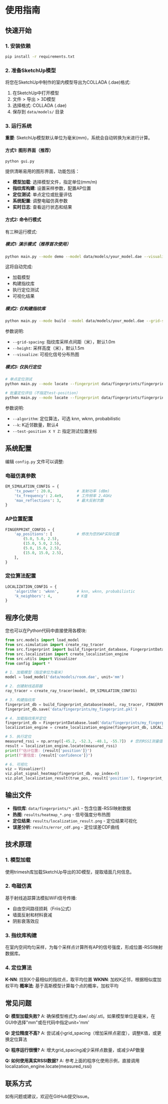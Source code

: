 # 使用指南

## 快速开始

### 1. 安装依赖

```bash
pip install -r requirements.txt
```

### 2. 准备SketchUp模型

将您在SketchUp中制作的室内模型导出为COLLADA (.dae)格式:

1. 在SketchUp中打开模型
2. 文件 > 导出 > 3D模型
3. 选择格式: COLLADA (.dae)
4. 保存到 `data/models/` 目录

### 3. 运行系统

**重要**: SketchUp模型默认单位为毫米(mm)，系统会自动转换为米进行计算。

#### 方式1: 图形界面（推荐）

```bash
python gui.py
```

提供清晰易用的图形界面，功能包括：
- **模型加载**: 选择模型文件，指定单位(mm/m)
- **指纹库构建**: 设置采样参数，配置AP位置
- **定位测试**: 单点定位或批量评估
- **系统配置**: 调整电磁仿真参数
- **实时日志**: 查看运行状态和结果

#### 方式2: 命令行模式

有三种运行模式:

##### 模式1: 演示模式（推荐首次使用）

```bash
python main.py --mode demo --model data/models/your_model.dae --visualize
```

这将自动完成:
- 加载模型
- 构建指纹库
- 执行定位测试
- 可视化结果

##### 模式2: 仅构建指纹库

```bash
python main.py --mode build --model data/models/your_model.dae --grid-spacing 1.0 --height 1.5 --visualize
```

参数说明:
- `--grid-spacing`: 指纹库采样点间距（米），默认1.0m
- `--height`: 采样高度（米），默认1.5m
- `--visualize`: 可视化信号分布热图

##### 模式3: 仅执行定位

```bash
# 单点定位测试
python main.py --mode locate --fingerprint data/fingerprints/fingerprint.pkl --test-position 5.0 5.0 1.5 --algorithm wknn --k 4 --visualize

# 批量定位评估（不指定test-position）
python main.py --mode locate --fingerprint data/fingerprints/fingerprint.pkl --algorithm wknn --k 4 --visualize
```

参数说明:
- `--algorithm`: 定位算法，可选 knn, wknn, probabilistic
- `--k`: K近邻数量，默认4
- `--test-position X Y Z`: 指定测试位置坐标

## 系统配置

编辑 `config.py` 文件可以调整:

### 电磁仿真参数

```python
EM_SIMULATION_CONFIG = {
    'tx_power': 20.0,           # 发射功率 (dBm)
    'tx_frequency': 2.4e9,      # 工作频率 2.4GHz
    'max_reflections': 3,       # 最大反射次数
}
```

### AP位置配置

```python
FINGERPRINT_CONFIG = {
    'ap_positions': [           # 修改为您的AP实际位置
        (5.0, 5.0, 2.5),
        (15.0, 5.0, 2.5),
        (5.0, 15.0, 2.5),
        (15.0, 15.0, 2.5),
    ],
}
```

### 定位算法配置

```python
LOCALIZATION_CONFIG = {
    'algorithm': 'wknn',        # knn, wknn, probabilistic
    'k_neighbors': 4,           # K值
}
```

## 程序化使用

您也可以在Python代码中直接使用各模块:

```python
from src.models import load_model
from src.simulation import create_ray_tracer
from src.fingerprint import build_fingerprint_database, FingerprintDatabase
from src.localization import create_localization_engine
from src.utils import Visualizer
from config import *

# 1. 加载模型（指定单位为毫米）
model = load_model('data/models/room.dae', unit='mm')

# 2. 创建射线追踪器
ray_tracer = create_ray_tracer(model, EM_SIMULATION_CONFIG)

# 3. 构建指纹库
fingerprint_db = build_fingerprint_database(model, ray_tracer, FINGERPRINT_CONFIG)
fingerprint_db.save('data/fingerprints/my_fingerprint.pkl')

# 4. 加载指纹库并定位
fingerprint_db = FingerprintDatabase.load('data/fingerprints/my_fingerprint.pkl')
localization_engine = create_localization_engine(fingerprint_db, LOCALIZATION_CONFIG)

# 5. 执行定位
measured_rssi = np.array([-45.2, -52.3, -48.1, -55.7])  # 您的RSSI测量值
result = localization_engine.locate(measured_rssi)
print(f"估计位置: {result['position']}")
print(f"置信度: {result['confidence']}")

# 6. 可视化
viz = Visualizer()
viz.plot_signal_heatmap(fingerprint_db, ap_index=0)
viz.plot_localization_result(true_pos, result['position'], fingerprint_db)
```

## 输出文件

- **指纹库**: `data/fingerprints/*.pkl` - 包含位置-RSSI映射数据
- **热图**: `results/heatmap_*.png` - 信号强度分布热图
- **定位结果**: `results/localization_result.png` - 定位结果可视化
- **误差分析**: `results/error_cdf.png` - 定位误差CDF曲线

## 技术原理

### 1. 模型加载
使用trimesh库加载SketchUp导出的3D模型，提取墙面几何信息。

### 2. 电磁仿真
基于射线追踪算法模拟WiFi信号传播:
- 自由空间路径损耗（Friis公式）
- 墙面反射和材料衰减
- 阴影衰落效应

### 3. 指纹库构建
在室内空间均匀采样，为每个采样点计算所有AP的信号强度，形成位置-RSSI映射数据库。

### 4. 定位算法

**K-NN**: 找到K个最相似的指纹点，取平均位置
**WKNN**: 加权K近邻，根据相似度加权平均
**概率法**: 基于高斯模型计算每个点的概率，加权平均

## 常见问题

**Q: 模型加载失败?**
A: 确保模型格式为.dae/.obj/.stl。如果模型单位是毫米，在GUI中选择"mm"或在代码中指定unit='mm'

**Q: 定位精度不高?**
A: 尝试减小grid_spacing（增加采样点密度），调整K值，或更换定位算法

**Q: 程序运行很慢?**
A: 增大grid_spacing减少采样点数量，或减少AP数量

**Q: 如何使用真实RSSI数据?**
A: 参考上面的程序化使用示例，直接调用localization_engine.locate(measured_rssi)

## 联系方式

如有问题或建议，欢迎在GitHub提交Issue。
